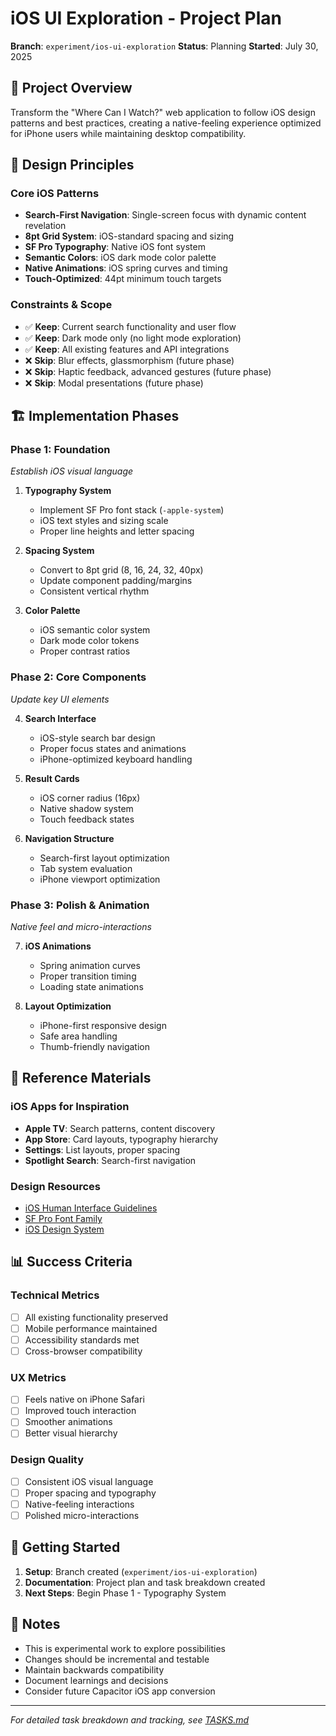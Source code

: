 # iOS UI Exploration - Project Plan

**Branch**: `experiment/ios-ui-exploration`
**Status**: Planning
**Started**: July 30, 2025

## 🎯 Project Overview

Transform the "Where Can I Watch?" web application to follow iOS design patterns and best practices, creating a native-feeling experience optimized for iPhone users while maintaining desktop compatibility.

## 📱 Design Principles

### **Core iOS Patterns**
- **Search-First Navigation**: Single-screen focus with dynamic content revelation
- **8pt Grid System**: iOS-standard spacing and sizing
- **SF Pro Typography**: Native iOS font system
- **Semantic Colors**: iOS dark mode color palette
- **Native Animations**: iOS spring curves and timing
- **Touch-Optimized**: 44pt minimum touch targets

### **Constraints & Scope**
- ✅ **Keep**: Current search functionality and user flow
- ✅ **Keep**: Dark mode only (no light mode exploration)
- ✅ **Keep**: All existing features and API integrations
- ❌ **Skip**: Blur effects, glassmorphism (future phase)
- ❌ **Skip**: Haptic feedback, advanced gestures (future phase)
- ❌ **Skip**: Modal presentations (future phase)

## 🏗️ Implementation Phases

### **Phase 1: Foundation**
*Establish iOS visual language*

1. **Typography System**
   - Implement SF Pro font stack (`-apple-system`)
   - iOS text styles and sizing scale
   - Proper line heights and letter spacing

2. **Spacing System**
   - Convert to 8pt grid (8, 16, 24, 32, 40px)
   - Update component padding/margins
   - Consistent vertical rhythm

3. **Color Palette**
   - iOS semantic color system
   - Dark mode color tokens
   - Proper contrast ratios

### **Phase 2: Core Components**
*Update key UI elements*

4. **Search Interface**
   - iOS-style search bar design
   - Proper focus states and animations
   - iPhone-optimized keyboard handling

5. **Result Cards**
   - iOS corner radius (16px)
   - Native shadow system
   - Touch feedback states

6. **Navigation Structure**
   - Search-first layout optimization
   - Tab system evaluation
   - iPhone viewport optimization

### **Phase 3: Polish & Animation**
*Native feel and micro-interactions*

7. **iOS Animations**
   - Spring animation curves
   - Proper transition timing
   - Loading state animations

8. **Layout Optimization**
   - iPhone-first responsive design
   - Safe area handling
   - Thumb-friendly navigation

## 🎨 Reference Materials

### **iOS Apps for Inspiration**
- **Apple TV**: Search patterns, content discovery
- **App Store**: Card layouts, typography hierarchy
- **Settings**: List layouts, proper spacing
- **Spotlight Search**: Search-first navigation

### **Design Resources**
- [iOS Human Interface Guidelines](https://developer.apple.com/design/human-interface-guidelines/ios/)
- [SF Pro Font Family](https://developer.apple.com/fonts/)
- [iOS Design System](https://developer.apple.com/design/resources/)

## 📊 Success Criteria

### **Technical Metrics**
- [ ] All existing functionality preserved
- [ ] Mobile performance maintained
- [ ] Accessibility standards met
- [ ] Cross-browser compatibility

### **UX Metrics**
- [ ] Feels native on iPhone Safari
- [ ] Improved touch interaction
- [ ] Smoother animations
- [ ] Better visual hierarchy

### **Design Quality**
- [ ] Consistent iOS visual language
- [ ] Proper spacing and typography
- [ ] Native-feeling interactions
- [ ] Polished micro-interactions

## 🚀 Getting Started

1. **Setup**: Branch created (`experiment/ios-ui-exploration`)
2. **Documentation**: Project plan and task breakdown created
3. **Next Steps**: Begin Phase 1 - Typography System

## 📝 Notes

- This is experimental work to explore possibilities
- Changes should be incremental and testable
- Maintain backwards compatibility
- Document learnings and decisions
- Consider future Capacitor iOS app conversion

---

*For detailed task breakdown and tracking, see [TASKS.md](./TASKS.md)*
